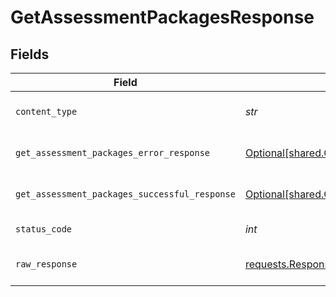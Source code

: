 # GetAssessmentPackagesResponse


## Fields

| Field                                                                                                                      | Type                                                                                                                       | Required                                                                                                                   | Description                                                                                                                |
| -------------------------------------------------------------------------------------------------------------------------- | -------------------------------------------------------------------------------------------------------------------------- | -------------------------------------------------------------------------------------------------------------------------- | -------------------------------------------------------------------------------------------------------------------------- |
| `content_type`                                                                                                             | *str*                                                                                                                      | :heavy_check_mark:                                                                                                         | HTTP response content type for this operation                                                                              |
| `get_assessment_packages_error_response`                                                                                   | [Optional[shared.GetAssessmentPackagesErrorResponse]](../../models/shared/getassessmentpackageserrorresponse.md)           | :heavy_minus_sign:                                                                                                         | GET /assessment/packages Error response                                                                                    |
| `get_assessment_packages_successful_response`                                                                              | [Optional[shared.GetAssessmentPackagesSuccessfulResponse]](../../models/shared/getassessmentpackagessuccessfulresponse.md) | :heavy_minus_sign:                                                                                                         | GET /assessment/packages Successful response                                                                               |
| `status_code`                                                                                                              | *int*                                                                                                                      | :heavy_check_mark:                                                                                                         | HTTP response status code for this operation                                                                               |
| `raw_response`                                                                                                             | [requests.Response](https://requests.readthedocs.io/en/latest/api/#requests.Response)                                      | :heavy_minus_sign:                                                                                                         | Raw HTTP response; suitable for custom response parsing                                                                    |